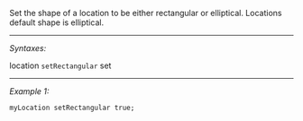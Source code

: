 Set the shape of a location to be either rectangular or elliptical. Locations default shape is elliptical.


---
*Syntaxes:*

location `setRectangular` set

---
*Example 1:*

```sqf
myLocation setRectangular true;
```